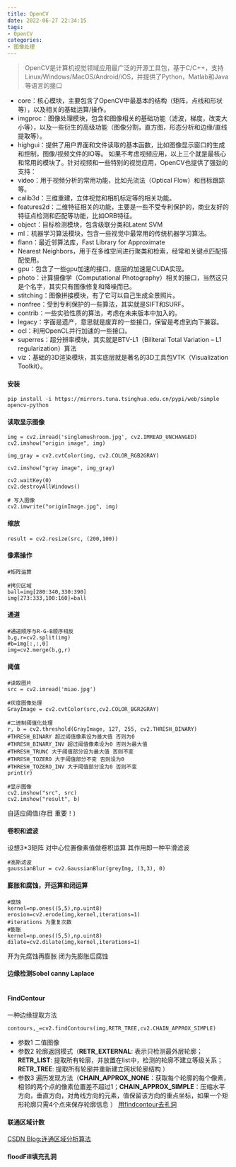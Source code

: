 ```yaml
---
title: OpenCV
date: 2022-06-27 22:34:15
tags:
- OpenCV
categories: 
- 图像处理
---
```

> OpenCV是计算机视觉领域应用最广泛的开源工具包，基于C/C++，支持Linux/Windows/MacOS/Android/iOS，并提供了Python，Matlab和Java等语言的接口

+ core：核心模块，主要包含了OpenCV中最基本的结构（矩阵，点线和形状等），以及相关的基础运算/操作。
+ imgproc：图像处理模块，包含和图像相关的基础功能（滤波，梯度，改变大小等），以及一些衍生的高级功能（图像分割，直方图，形态分析和边缘/直线提取等）。
+ highgui：提供了用户界面和文件读取的基本函数，比如图像显示窗口的生成和控制，图像/视频文件的IO等。
如果不考虑视频应用，以上三个就是最核心和常用的模块了。针对视频和一些特别的视觉应用，OpenCV也提供了强劲的支持：
+ video：用于视频分析的常用功能，比如光流法（Optical Flow）和目标跟踪等。
+ calib3d：三维重建，立体视觉和相机标定等的相关功能。
+ features2d：二维特征相关的功能，主要是一些不受专利保护的，商业友好的特征点检测和匹配等功能，比如ORB特征。
+ object：目标检测模块，包含级联分类和Latent SVM
+ ml：机器学习算法模块，包含一些视觉中最常用的传统机器学习算法。
+ flann：最近邻算法库，Fast Library for Approximate
+ Nearest Neighbors，用于在多维空间进行聚类和检索，经常和关键点匹配搭配使用。
+ gpu：包含了一些gpu加速的接口，底层的加速是CUDA实现。
+ photo：计算摄像学（Computational Photography）相关的接口，当然这只是个名字，其实只有图像修复和降噪而已。
+ stitching：图像拼接模块，有了它可以自己生成全景照片。
+ nonfree：受到专利保护的一些算法，其实就是SIFT和SURF。
+ contrib：一些实验性质的算法，考虑在未来版本中加入的。
+ legacy：字面是遗产，意思就是废弃的一些接口，保留是考虑到向下兼容。
+ ocl：利用OpenCL并行加速的一些接口。
+ superres：超分辨率模块，其实就是BTV-L1（Biliteral Total Variation – L1 regularization）算法
+ viz：基础的3D渲染模块，其实底层就是著名的3D工具包VTK（Visualization Toolkit）。

#### 安装
```
pip install -i https://mirrors.tuna.tsinghua.edu.cn/pypi/web/simple opencv-python
```
#### 读取显示图像
```
img = cv2.imread('singlemushroom.jpg', cv2.IMREAD_UNCHANGED)
cv2.imshow("origin image", img)

img_gray = cv2.cvtColor(img, cv2.COLOR_RGB2GRAY)

cv2.imshow("gray image", img_gray)

cv2.waitKey(0)
cv2.destroyAllWindows()

# 写入图像
cv2.imwrite("originImage.jpg", img)
```
#### 缩放
```
result = cv2.resize(src, (200,100))
```
#### 像素操作
```
#矩阵运算

#拷贝区域
ball=img[280:340,330:390]
img[273:333,100:160]=ball
```
#### 通道
```
#通道顺序与R-G-B顺序相反
b,g,r=cv2.split(img)
#b=img[:,:,0]
img=cv2.merge(b,g,r)
```
#### 阈值
```
#读取图片
src = cv2.imread('miao.jpg')

#灰度图像处理
GrayImage = cv2.cvtColor(src,cv2.COLOR_BGR2GRAY)

#二进制阈值化处理
r, b = cv2.threshold(GrayImage, 127, 255, cv2.THRESH_BINARY)
#THRESH_BINARY 超过阈值像素设为最大值 否则为0
#THRESH_BINARY_INV 超过阈值像素设为0 否则为最大值
#THRESH_TRUNC 大于阈值部分设为最大值 否则不变
#THRESH_TOZERO 大于阈值部分不变 否则设为0
#THRESH_TOZERO_INV 大于阈值部分设为0 否则不变
print(r)

#显示图像
cv2.imshow("src", src)
cv2.imshow("result", b)
```
自适应阈值(存目 重要！)

#### 卷积和滤波
设想3*3矩阵 对中心位置像素值做卷积运算 其作用即一种平滑滤波
```
#高斯滤波
gaussianBlur = cv2.GaussianBlur(greyImg, (3,3), 0)
```
#### 膨胀和腐蚀，开运算和闭运算 
```
#腐蚀
kernel=np.ones((5,5),np.uint8)
erosion=cv2.erode(img,kernel,iterations=1) 
#iterations 为重复次数
#膨胀
kernel=np.ones((5,5),np.uint8)
dilate=cv2.dilate(img,kernel,iterations=1)
```
开为先腐蚀再膨胀 闭为先膨胀后腐蚀

#### 边缘检测Sobel canny Laplace
```

```
#### FindContour
一种边缘提取方法

```
contours,_=cv2.findContours(img,RETR_TREE,cv2.CHAIN_APPROX_SIMPLE)
```
+ 参数1 二值图像
+ 参数2 轮廓返回模式（**RETR_EXTERNAL**: 表示只检测最外层轮廓；**RETR_LIST**: 提取所有轮廓，并放置在list中，检测的轮廓不建立等级关系； **RETR_TREE**: 提取所有轮廓并重新建立网状轮廓结构 ）
+ 参数3 遍历发现方法（**CHAIN_APPROX_NONE**：获取每个轮廓的每个像素，相邻的两个点的像素位置差不超过1；**CHAIN_APPROX_SIMPLE**：压缩水平方向，垂直方向，对角线方向的元素，值保留该方向的重点坐标，如果一个矩形轮廓只需4个点来保存轮廓信息 ）
[用findcontour去孔洞](https://wenku.baidu.com/view/0349bd53a717866fb84ae45c3b3567ec102ddcda.html)
#### 联通区域计数
[CSDN Blog:连通区域分析算法](https://blog.csdn.net/qq_40467656/article/details/109214792)

#### floodFill填充孔洞